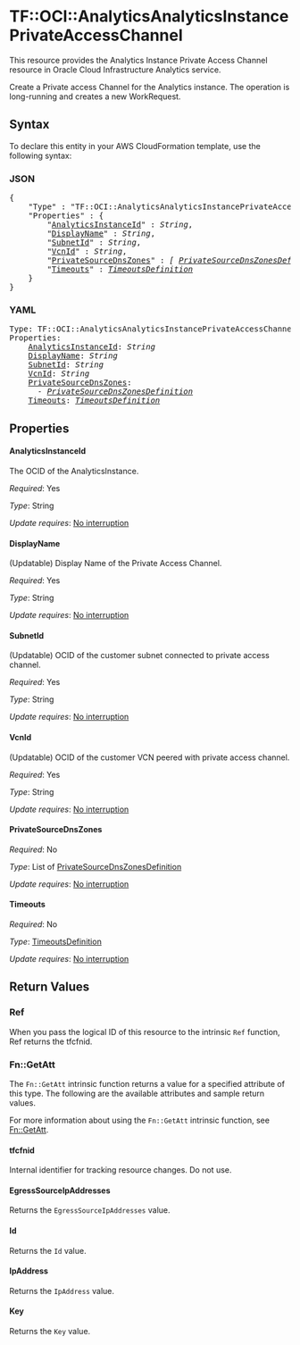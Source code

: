 # TF::OCI::AnalyticsAnalyticsInstancePrivateAccessChannel

This resource provides the Analytics Instance Private Access Channel resource in Oracle Cloud Infrastructure Analytics service.

Create a Private access Channel for the Analytics instance. The operation is long-running
and creates a new WorkRequest.

## Syntax

To declare this entity in your AWS CloudFormation template, use the following syntax:

### JSON

<pre>
{
    "Type" : "TF::OCI::AnalyticsAnalyticsInstancePrivateAccessChannel",
    "Properties" : {
        "<a href="#analyticsinstanceid" title="AnalyticsInstanceId">AnalyticsInstanceId</a>" : <i>String</i>,
        "<a href="#displayname" title="DisplayName">DisplayName</a>" : <i>String</i>,
        "<a href="#subnetid" title="SubnetId">SubnetId</a>" : <i>String</i>,
        "<a href="#vcnid" title="VcnId">VcnId</a>" : <i>String</i>,
        "<a href="#privatesourcednszones" title="PrivateSourceDnsZones">PrivateSourceDnsZones</a>" : <i>[ <a href="privatesourcednszonesdefinition.md">PrivateSourceDnsZonesDefinition</a>, ... ]</i>,
        "<a href="#timeouts" title="Timeouts">Timeouts</a>" : <i><a href="timeoutsdefinition.md">TimeoutsDefinition</a></i>
    }
}
</pre>

### YAML

<pre>
Type: TF::OCI::AnalyticsAnalyticsInstancePrivateAccessChannel
Properties:
    <a href="#analyticsinstanceid" title="AnalyticsInstanceId">AnalyticsInstanceId</a>: <i>String</i>
    <a href="#displayname" title="DisplayName">DisplayName</a>: <i>String</i>
    <a href="#subnetid" title="SubnetId">SubnetId</a>: <i>String</i>
    <a href="#vcnid" title="VcnId">VcnId</a>: <i>String</i>
    <a href="#privatesourcednszones" title="PrivateSourceDnsZones">PrivateSourceDnsZones</a>: <i>
      - <a href="privatesourcednszonesdefinition.md">PrivateSourceDnsZonesDefinition</a></i>
    <a href="#timeouts" title="Timeouts">Timeouts</a>: <i><a href="timeoutsdefinition.md">TimeoutsDefinition</a></i>
</pre>

## Properties

#### AnalyticsInstanceId

The OCID of the AnalyticsInstance.

_Required_: Yes

_Type_: String

_Update requires_: [No interruption](https://docs.aws.amazon.com/AWSCloudFormation/latest/UserGuide/using-cfn-updating-stacks-update-behaviors.html#update-no-interrupt)

#### DisplayName

(Updatable) Display Name of the Private Access Channel.

_Required_: Yes

_Type_: String

_Update requires_: [No interruption](https://docs.aws.amazon.com/AWSCloudFormation/latest/UserGuide/using-cfn-updating-stacks-update-behaviors.html#update-no-interrupt)

#### SubnetId

(Updatable) OCID of the customer subnet connected to private access channel.

_Required_: Yes

_Type_: String

_Update requires_: [No interruption](https://docs.aws.amazon.com/AWSCloudFormation/latest/UserGuide/using-cfn-updating-stacks-update-behaviors.html#update-no-interrupt)

#### VcnId

(Updatable) OCID of the customer VCN peered with private access channel.

_Required_: Yes

_Type_: String

_Update requires_: [No interruption](https://docs.aws.amazon.com/AWSCloudFormation/latest/UserGuide/using-cfn-updating-stacks-update-behaviors.html#update-no-interrupt)

#### PrivateSourceDnsZones

_Required_: No

_Type_: List of <a href="privatesourcednszonesdefinition.md">PrivateSourceDnsZonesDefinition</a>

_Update requires_: [No interruption](https://docs.aws.amazon.com/AWSCloudFormation/latest/UserGuide/using-cfn-updating-stacks-update-behaviors.html#update-no-interrupt)

#### Timeouts

_Required_: No

_Type_: <a href="timeoutsdefinition.md">TimeoutsDefinition</a>

_Update requires_: [No interruption](https://docs.aws.amazon.com/AWSCloudFormation/latest/UserGuide/using-cfn-updating-stacks-update-behaviors.html#update-no-interrupt)

## Return Values

### Ref

When you pass the logical ID of this resource to the intrinsic `Ref` function, Ref returns the tfcfnid.

### Fn::GetAtt

The `Fn::GetAtt` intrinsic function returns a value for a specified attribute of this type. The following are the available attributes and sample return values.

For more information about using the `Fn::GetAtt` intrinsic function, see [Fn::GetAtt](https://docs.aws.amazon.com/AWSCloudFormation/latest/UserGuide/intrinsic-function-reference-getatt.html).

#### tfcfnid

Internal identifier for tracking resource changes. Do not use.

#### EgressSourceIpAddresses

Returns the <code>EgressSourceIpAddresses</code> value.

#### Id

Returns the <code>Id</code> value.

#### IpAddress

Returns the <code>IpAddress</code> value.

#### Key

Returns the <code>Key</code> value.

